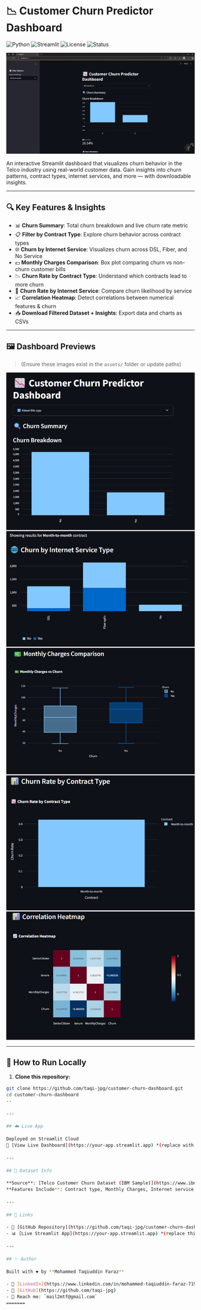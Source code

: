 
# 📉 Customer Churn Predictor Dashboard

![Python](https://img.shields.io/badge/Python-3.10-blue?logo=python)
![Streamlit](https://img.shields.io/badge/Built%20with-Streamlit-orange?logo=streamlit)
![License](https://img.shields.io/badge/License-MIT-green)
![Status](https://img.shields.io/badge/Status-Active-brightgreen)

![Dark Mode Preview](assets/dark_mode_preview.png)

An interactive Streamlit dashboard that visualizes churn behavior in the Telco industry using real-world customer data. Gain insights into churn patterns, contract types, internet services, and more — with downloadable insights.

---

## 🔍 Key Features & Insights

- 📊 **Churn Summary**: Total churn breakdown and live churn rate metric  
- 📋 **Filter by Contract Type**: Explore churn behavior across contract types  
- 🌐 **Churn by Internet Service**: Visualizes churn across DSL, Fiber, and No Service  
- 💵 **Monthly Charges Comparison**: Box plot comparing churn vs non-churn customer bills  
- 📉 **Churn Rate by Contract Type**: Understand which contracts lead to more churn  
- 📶 **Churn Rate by Internet Service**: Compare churn likelihood by service  
- 📈 **Correlation Heatmap**: Detect correlations between numerical features & churn  
- 📥 **Download Filtered Dataset + Insights**: Export data and charts as CSVs

---

## 🖼️ Dashboard Previews

> (Ensure these images exist in the `assets/` folder or update paths)

![Churn Summary](assets/churn_summary.png)  
![Churn by Internet Service](assets/internet_churn.png)  
![Monthly Charges Box Plot](assets/monthly_charges.png)  
![Churn Rate by Contract](assets/contract_churn.png)  
![Correlation Heatmap](assets/correlation_heatmap.png)

---

## 🚀 How to Run Locally

1. **Clone this repository:**
```bash
git clone https://github.com/taqi-jpg/customer-churn-dashboard.git
cd customer-churn-dashboard
--

---

## ☁️ Live App

Deployed on Streamlit Cloud  
🔗 [View Live Dashboard](https://your-app.streamlit.app) *(replace with real URL)*

---

## 📌 Dataset Info

**Source**: [Telco Customer Churn Dataset (IBM Sample)](https://www.ibm.com/communities/analytics/watson-analytics-blog/guide-to-sample-datasets/)  
**Features Include**: Contract type, Monthly Charges, Internet service, Payment methods, and Churn labels

---

## 🔗 Links

- 📂 [GitHub Repository](https://github.com/taqi-jpg/customer-churn-dashboard)  
- 📊 [Live Streamlit App](https://your-app.streamlit.app) *(replace this too)*  

---

## ✨ Author

Built with ❤️ by **Mohammed Taqiuddin Faraz**

- 🔗 [LinkedIn](https://www.linkedin.com/in/mohammed-taqiuddin-faraz-719722349/)
- 🔗 [GitHub](https://github.com/taqi-jpg)  
- 📧 Reach me: `mail2mtf@gmail.com`
=======

